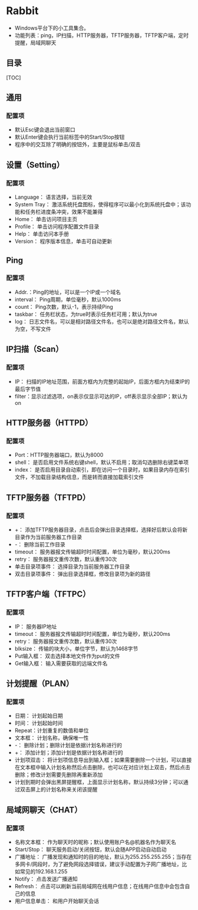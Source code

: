 # Rabbit
- Windows平台下的小工具集合。
- 功能列表：ping，IP扫描，HTTP服务器，TFTP服务器，TFTP客户端，定时提醒，局域网聊天

## 目录
[TOC]

## 通用
### 配置项
- 默认Esc键会退出当前窗口
- 默认Enter键会执行当前标签中的Start/Stop按钮
- 程序中的交互除了明确的按钮外，主要是鼠标单击/双击

## 设置（Setting）
### 配置项
- Language： 语言选择，当前无效
- System Tray： 激活系统托盘图标，使得程序可以最小化到系统托盘中；该功能和任务栏进度条冲突，效果不能兼得
- Home： 单击访问项目主页
- Profile： 单击访问程序配置文件目录
- Help： 单击访问本手册
- Version： 程序版本信息，单击可自动更新

## Ping
### 配置项
- Addr.：Ping的地址，可以是一个IP或一个域名
- interval： Ping周期，单位毫秒，默认1000ms
- count： Ping次数，默认-1，表示持续Ping
- taskbar： 任务栏状态，为true时表示任务栏可用；默认为true
- log： 日志文件名，可以是相对路径文件名，也可以是绝对路径文件名，默认为空，不写文件

## IP扫描（Scan）
### 配置项
- IP： 扫描的IP地址范围，前面方框内为完整的起始IP，后面方框内为结束IP的最后字节值
- filter：显示过滤选项，on表示仅显示可达的IP，off表示显示全部IP；默认为on

## HTTP服务器（HTTPD）
### 配置项
- Port：HTTP服务器端口，默认为8000
- shell： 是否启用文件系统右键shell，默认不启用；取消勾选删除右键菜单项
- index： 是否启用目录自动索引，即在访问一个目录时，如果目录内存在索引文件，不加载目录结构信息，而是转而直接加载索引文件

## TFTP服务器（TFTPD）
### 配置项
- +： 添加TFTP服务器目录，点击后会弹出目录选择框，选择好后默认会将新目录作为当前服务器工作目录
- -： 删除当前工作目录
- timeout： 服务器报文传输超时时间配置，单位为毫秒，默认200ms
- retry： 服务器报文重传次数，默认重传30次
- 单击目录项事件： 选择目录为当前服务器工作目录
- 双击目录项事件： 弹出目录选择框，修改目录项为新的路径

## TFTP客户端（TFTPC）
### 配置项
- IP： 服务器IP地址
- timeout： 服务器报文传输超时时间配置，单位为毫秒，默认200ms
- retry： 服务器报文重传次数，默认重传30次
- blksize： 传输的块大小，单位字节，默认为1468字节
- Put输入框： 双击选择本地文件作为put的文件
- Get输入框： 输入需要获取的远端文件名

## 计划提醒（PLAN）
### 配置项
- 日期： 计划起始日期
- 时间： 计划起始时间
- Repeat：计划重复的数值和单位
- 文本框： 计划名称，确保唯一性
- -： 删除计划；删除计划是依据计划名称进行的
- +： 添加计划；添加计划是依据计划名称进行的
- 计划项双击： 将计划项信息导出到输入框；如果需要删除一个计划，可以直接在文本框中输入计划名称然后点击删除，也可以在对应计划上双击，然后点击删除；修改计划需要先删除再重新添加
- 计划到期时会弹出黑屏提醒框，上面显示计划名称，默认持续3分钟；可以通过双击屏上的计划名称来关闭该提醒

## 局域网聊天（CHAT）
### 配置项
- 名称文本框： 作为聊天时的昵称；默认使用账户名@机器名作为聊天名
- Start/Stop： 聊天服务启动/关闭按钮，默认会随APP启动自动启动
- 广播地址： 广播发现和通知时的目的地址，默认为255.255.255.255；当存在多网卡/网段时，为了避免网段选择错误，建议手动配置为子网广播地址，比如常见的192.168.1.255
- Notify： 点击发送广播通知
- Refresh： 点击可以刷新当前局域网在线用户信息；在线用户信息中会包含自己的信息
- 用户信息单击： 和用户开始聊天会话
